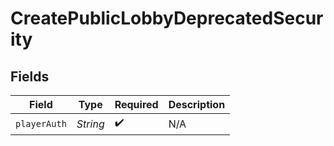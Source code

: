 # CreatePublicLobbyDeprecatedSecurity


## Fields

| Field              | Type               | Required           | Description        |
| ------------------ | ------------------ | ------------------ | ------------------ |
| `playerAuth`       | *String*           | :heavy_check_mark: | N/A                |
